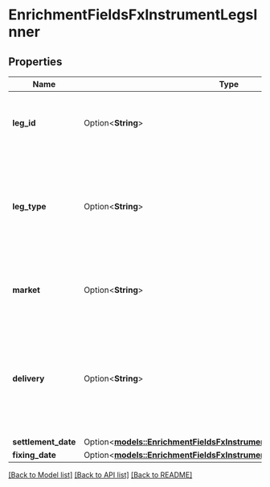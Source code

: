 # EnrichmentFieldsFxInstrumentLegsInner

## Properties

Name | Type | Description | Notes
------------ | ------------- | ------------- | -------------
**leg_id** | Option<**String**> | Free-form string to identify leg information in various sections | [optional]
**leg_type** | Option<**String**> | Used in FX to characterise the leg - single for spots and outrights, near or far leg in an FX swap | [optional]
**market** | Option<**String**> | Indication when trade happens in onshore or offshore market | [optional]
**delivery** | Option<**String**> | Indication of currencies being 'delivered' (exchanged on settlement) or trade being settled in cash | [optional]
**settlement_date** | Option<[**models::EnrichmentFieldsFxInstrumentLegsInnerSettlementDate**](enrichment_fields_fx_instrument_legs_inner_settlement_date.md)> |  | [optional]
**fixing_date** | Option<[**models::EnrichmentFieldsFxInstrumentLegsInnerSettlementDate**](enrichment_fields_fx_instrument_legs_inner_settlement_date.md)> |  | [optional]

[[Back to Model list]](../README.md#documentation-for-models) [[Back to API list]](../README.md#documentation-for-api-endpoints) [[Back to README]](../README.md)


